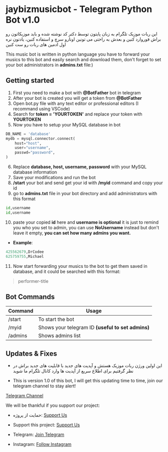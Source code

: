 # jaybizmusicbot - Telegram Python Bot v1.0
این ربات موزیک تلگرام به زبان پایتون توسط دکتر کد نوشته شده و باید موزیکاتون رو براش فوروارد کنین و بعدش به راحتی می تونین اونارو سرچ و استفاده کنین، یادتون نره اول ادمین های ربات رو ست کنین

This music bot is written in python language you have to forward your musics to this bot and easily search and download them, don't forget to set your bot administrators in **admins.txt** file:)

## Getting started

1. First you need to make a bot with **@BotFather** bot in telegram
2. After your bot is created you will get a token from **@BotFather**
3. Open bot.py file with any text editor or professional editors (I recommand using VSCode)
4. Search for **token = 'YOURTOKEN'** and replace your token with **YOURTOKEN**
5. Now you have to setup your MySQL database in bot
```python
DB_NAME = 'database'
mydb = mysql.connector.connect(
    host="host",
    user="username",
    passwd="password",
)
```
6. Replace **database, host, username, password** with your MySQL database information
7. Save your modifications and run the bot
8. **/start** your bot and send get your id with **/myid** command and copy your id
9. go to **admins.txt** file in your bot directory and add administrators with this format
```python
id,username
id,username
```
10. paste your copied **id** here and **username is optional** it is just to remind you who you set to admin, you can use **NoUsername** instead but don't leave it empty, **you can set how many admins you want.**
* **Example**:
```python
425562679,DrCodee
625759755,Michael
```
11. Now start forwarding your musics to the bot to get them saved in database, and it could be searched with this format:
> performer-title

## Bot Commands

Command | Usage
------------ | -------------
/start | To start the bot
/myid | Shows your telegram ID **(useful to set admins)**
/admins | Shows admins list

## Updates & Fixes
* این اولین ورژن ربات موزیک هستش و آپدیت های جدید با قابلیت های جدید براش در نظر گرفتیم برای اطلاع سریع از آپدیت ها وارد کانال تلگرام ما شوید

* This is version 1.0 of this bot, I will get this updating time to time, join our telegram channel to stay alert!

[Telegram Channel](https://t.me/DrCodee)

We will be thankful if you support our project:
- حمایت از پروژه: [Support Us](https://idpay.ir/DrCodee)
- Support this project: [Support Us](https://idpay.ir/DrCodee)

- Telegram: [Join Telegram](https://t.me/DrCodee)
- Instagram: [Follow Instagram](https://www.instagram.com/DrCodee)
